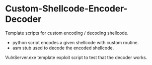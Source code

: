 # Custom-Shellcode-Encoder-Decoder

Template scripts for custom encoding / decoding shellcode.

- python script encodes a given shellcode with custom routine.
- asm stub used to decode the encoded shellcode.

VulnServer.exe template exploit script to test that the decoder works.


